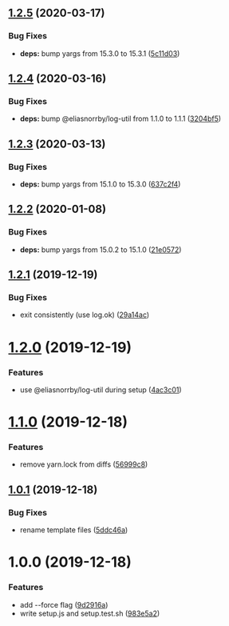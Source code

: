 ## [1.2.5](https://github.com/eliasnorrby/git-config/compare/v1.2.4...v1.2.5) (2020-03-17)


### Bug Fixes

* **deps:** bump yargs from 15.3.0 to 15.3.1 ([5c11d03](https://github.com/eliasnorrby/git-config/commit/5c11d030da50dfca55a0dd94f0a09e95ef791c32))

## [1.2.4](https://github.com/eliasnorrby/git-config/compare/v1.2.3...v1.2.4) (2020-03-16)


### Bug Fixes

* **deps:** bump @eliasnorrby/log-util from 1.1.0 to 1.1.1 ([3204bf5](https://github.com/eliasnorrby/git-config/commit/3204bf5422d2bc896f5217cae9f186bea4be44c2))

## [1.2.3](https://github.com/eliasnorrby/git-config/compare/v1.2.2...v1.2.3) (2020-03-13)


### Bug Fixes

* **deps:** bump yargs from 15.1.0 to 15.3.0 ([637c2f4](https://github.com/eliasnorrby/git-config/commit/637c2f4fd934c28667067d9572c6e99c36a83802))

## [1.2.2](https://github.com/eliasnorrby/git-config/compare/v1.2.1...v1.2.2) (2020-01-08)


### Bug Fixes

* **deps:** bump yargs from 15.0.2 to 15.1.0 ([21e0572](https://github.com/eliasnorrby/git-config/commit/21e05724463c1fa8ddf4309e4d3436cdc88f9d1b))

## [1.2.1](https://github.com/eliasnorrby/git-config/compare/v1.2.0...v1.2.1) (2019-12-19)


### Bug Fixes

* exit consistently (use log.ok) ([29a14ac](https://github.com/eliasnorrby/git-config/commit/29a14acbd3ac8d7688f0bdb7c6965ecce3ffdfef))

# [1.2.0](https://github.com/eliasnorrby/git-config/compare/v1.1.0...v1.2.0) (2019-12-19)


### Features

* use @eliasnorrby/log-util during setup ([4ac3c01](https://github.com/eliasnorrby/git-config/commit/4ac3c01f372cafd4315ec940746f01ccec7805cf))

# [1.1.0](https://github.com/eliasnorrby/git-config/compare/v1.0.1...v1.1.0) (2019-12-18)


### Features

* remove yarn.lock from diffs ([56999c8](https://github.com/eliasnorrby/git-config/commit/56999c88732b577b86edc3d943f676d4d50dd145))

## [1.0.1](https://github.com/eliasnorrby/git-config/compare/v1.0.0...v1.0.1) (2019-12-18)


### Bug Fixes

* rename template files ([5ddc46a](https://github.com/eliasnorrby/git-config/commit/5ddc46a35fe0089f958dfa46c7d9a88e945c2d40))

# 1.0.0 (2019-12-18)


### Features

* add --force flag ([9d2916a](https://github.com/eliasnorrby/git-config/commit/9d2916a86edc28d93420112b2700c4104c8e3883))
* write setup.js and setup.test.sh ([983e5a2](https://github.com/eliasnorrby/git-config/commit/983e5a271c61c66add04ab45a3396fcd82cc3c59))
